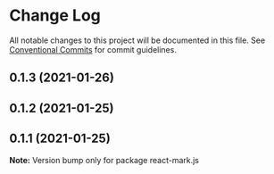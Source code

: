 # Change Log

All notable changes to this project will be documented in this file.
See [Conventional Commits](https://conventionalcommits.org) for commit guidelines.

## 0.1.3 (2021-01-26)

## 0.1.2 (2021-01-25)

## 0.1.1 (2021-01-25)

**Note:** Version bump only for package react-mark.js
